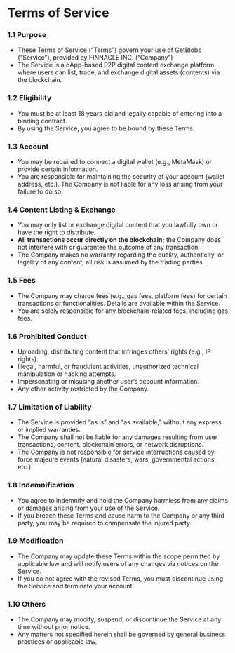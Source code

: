 # Terms of Service

### 1.1 Purpose

* These Terms of Service (“Terms”) govern your use of GetBlobs (“Service”), provided by FINNACLE INC. (“Company”)
* The Service is a dApp-based P2P digital content exchange platform where users can list, trade, and exchange digital assets (contents) via the blockchain.

### 1.2 Eligibility

* You must be at least 18 years old and legally capable of entering into a binding contract.
* By using the Service, you agree to be bound by these Terms.

### 1.3 Account

* You may be required to connect a digital wallet (e.g., MetaMask) or provide certain information.
* You are responsible for maintaining the security of your account (wallet address, etc.). The Company is not liable for any loss arising from your failure to do so.

### 1.4 Content Listing & Exchange

* You may only list or exchange digital content that you lawfully own or have the right to distribute.
* **All transactions occur directly on the blockchain;** the Company does not interfere with or guarantee the outcome of any transaction.
* The Company makes no warranty regarding the quality, authenticity, or legality of any content; all risk is assumed by the trading parties.

### 1.5 Fees

* The Company may charge fees (e.g., gas fees, platform fees) for certain transactions or functionalities. Details are available within the Service.
* You are solely responsible for any blockchain-related fees, including gas fees.

### 1.6 Prohibited Conduct

* Uploading, distributing content that infringes others’ rights (e.g., IP rights).
* Illegal, harmful, or fraudulent activities, unauthorized technical manipulation or hacking attempts.
* Impersonating or misusing another user’s account information.
* Any other activity restricted by the Company.

### 1.7 Limitation of Liability

* The Service is provided “as is” and “as available,” without any express or implied warranties.
* The Company shall not be liable for any damages resulting from user transactions, content, blockchain errors, or network disruptions.
* The Company is not responsible for service interruptions caused by force majeure events (natural disasters, wars, governmental actions, etc.).

### 1.8 Indemnification

* You agree to indemnify and hold the Company harmless from any claims or damages arising from your use of the Service.
* If you breach these Terms and cause harm to the Company or any third party, you may be required to compensate the injured party.

### 1.9 Modification

* The Company may update these Terms within the scope permitted by applicable law and will notify users of any changes via notices on the Service.
* If you do not agree with the revised Terms, you must discontinue using the Service and terminate your account.

### 1.10 Others

* The Company may modify, suspend, or discontinue the Service at any time without prior notice.
* Any matters not specified herein shall be governed by general business practices or applicable law.

